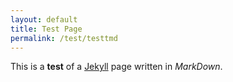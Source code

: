 ```yaml
---
layout: default
title: Test Page
permalink: /test/testtmd
---
```


This is a **test** of a [Jekyll](https://jekyllrb.com) page written in _MarkDown_.
